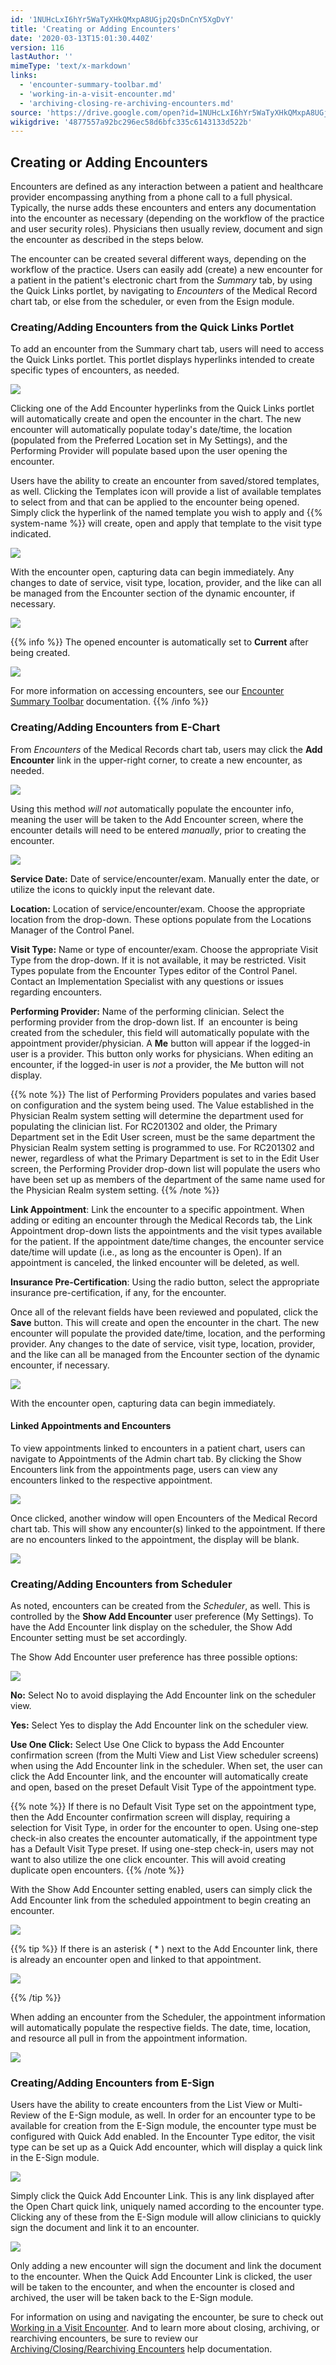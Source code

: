 ```yaml
---
id: '1NUHcLxI6hYr5WaTyXHkQMxpA8UGjp2QsDnCnY5XgDvY'
title: 'Creating or Adding Encounters'
date: '2020-03-13T15:01:30.440Z'
version: 116
lastAuthor: ''
mimeType: 'text/x-markdown'
links:
  - 'encounter-summary-toolbar.md'
  - 'working-in-a-visit-encounter.md'
  - 'archiving-closing-re-archiving-encounters.md'
source: 'https://drive.google.com/open?id=1NUHcLxI6hYr5WaTyXHkQMxpA8UGjp2QsDnCnY5XgDvY'
wikigdrive: '4877557a92bc296ec58d6bfc335c6143133d522b'
---
```

## Creating or Adding Encounters

Encounters are defined as any interaction between a patient and healthcare provider encompassing anything from a phone call to a full physical. Typically, the nurse adds these encounters and enters any documentation into the encounter as necessary (depending on the workflow of the practice and user security roles). Physicians then usually review, document and sign the encounter as described in the steps below.

The encounter can be created several different ways, depending on the workflow of the practice. Users can easily add (create) a new encounter for a patient in the patient's electronic chart from the *Summary* tab, by using the Quick Links portlet, by navigating to *Encounters* of the Medical Record chart tab, or else from the scheduler, or even from the Esign module.

### Creating/Adding Encounters from the Quick Links Portlet

To add an encounter from the Summary chart tab, users will need to access the Quick Links portlet. This portlet displays hyperlinks intended to create specific types of encounters, as needed.

![](../creating-or-adding-encounters.assets/9703615f72993ce737b571afe1909612.png)

Clicking one of the Add Encounter hyperlinks from the Quick Links portlet will automatically create and open the encounter in the chart. The new encounter will automatically populate today's date/time, the location (populated from the Preferred Location set in My Settings), and the Performing Provider will populate based upon the user opening the encounter.

Users have the ability to create an encounter from saved/stored templates, as well. Clicking the Templates icon will provide a list of available templates to select from and that can be applied to the encounter being opened. Simply click the hyperlink of the named template you wish to apply and {{% system-name %}} will create, open and apply that template to the visit type indicated.

![](../creating-or-adding-encounters.assets/a692a03e58533e5381d13d9e7d465fe9.png)

With the encounter open, capturing data can begin immediately. Any changes to date of service, visit type, location, provider, and the like can all be managed from the Encounter section of the dynamic encounter, if necessary.

![](../creating-or-adding-encounters.assets/cbb19065dd12289e276d1bad429891ea.png)

{{% info %}}
The opened encounter is automatically set to **Current** after being created.

![](../creating-or-adding-encounters.assets/d7731bbca2f1151b995cb276b344e7df.png)

For more information on accessing encounters, see our [Encounter Summary Toolbar](encounter-summary-toolbar.md) documentation.
{{% /info %}}

### Creating/Adding Encounters from E-Chart

From *Encounters* of the Medical Records chart tab, users may click the **Add Encounter** link in the upper-right corner, to create a new encounter, as needed.

![](../creating-or-adding-encounters.assets/e5bdff1766b659645648097bcccf93c4.png)

Using this method *will not* automatically populate the encounter info, meaning the user will be taken to the Add Encounter screen, where the encounter details will need to be entered *manually*, prior to creating the encounter.

![](../creating-or-adding-encounters.assets/0426d8d98c4ae6fd55d29ca5b58f8b4f.png)

**Service Date:** Date of service/encounter/exam. Manually enter the date, or utilize the icons to quickly input the relevant date.

**Location:** Location of service/encounter/exam. Choose the appropriate location from the drop-down. These options populate from the Locations Manager of the Control Panel.

**Visit Type:** Name or type of encounter/exam. Choose the appropriate Visit Type from the drop-down. If it is not available, it may be restricted. Visit Types populate from the Encounter Types editor of the Control Panel. Contact an Implementation Specialist with any questions or issues regarding encounters.

**Performing Provider:** Name of the performing clinician. Select the performing provider from the drop-down list. If  an encounter is being created from the scheduler, this field will automatically populate with the appointment provider/physician. A **Me** button will appear if the logged-in user is a provider. This button only works for physicians. When editing an encounter, if the logged-in user is *not* a provider, the Me button will not display.

{{% note %}}
The list of Performing Providers populates and varies based on configuration and the system being used. The Value established in the Physician Realm system setting will determine the department used for populating the clinician list. For RC201302 and older, the Primary Department set in the Edit User screen, must be the same department the Physician Realm system setting is programmed to use. For RC201302 and newer, regardless of what the Primary Department is set to in the Edit User screen, the Performing Provider drop-down list will populate the users who have been set up as members of the department of the same name used for the Physician Realm system setting.
{{% /note %}}

**Link Appointment**: Link the encounter to a specific appointment. When adding or editing an encounter through the Medical Records tab, the Link Appointment drop-down lists the appointments and the visit types available for the patient. If the appointment date/time changes, the encounter service date/time will update (i.e., as long as the encounter is Open). If an appointment is canceled, the linked encounter will be deleted, as well.

**Insurance Pre-Certification**: Using the radio button, select the appropriate insurance pre-certification, if any, for the encounter.

Once all of the relevant fields have been reviewed and populated, click the **Save** button. This will create and open the encounter in the chart. The new encounter will populate the provided date/time, location, and the performing provider. Any changes to the date of service, visit type, location, provider, and the like can all be managed from the Encounter section of the dynamic encounter, if necessary.

![](../creating-or-adding-encounters.assets/cbb19065dd12289e276d1bad429891ea.png)

With the encounter open, capturing data can begin immediately.

#### Linked Appointments and Encounters

To view appointments linked to encounters in a patient chart, users can navigate to Appointments of the Admin chart tab. By clicking the Show Encounters link from the appointments page, users can view any encounters linked to the respective appointment.

![](../creating-or-adding-encounters.assets/74aca3218d61edfc56395b02d6f80416.png)

Once clicked, another window will open Encounters of the Medical Record chart tab. This will show any encounter(s) linked to the appointment. If there are no encounters linked to the appointment, the display will be blank.

![](../creating-or-adding-encounters.assets/19ff5e96ddbace9ef2659cec52a74e41.png)

### Creating/Adding Encounters from Scheduler

As noted, encounters can be created from the *Scheduler*, as well. This is controlled by the **Show Add Encounter** user preference (My Settings). To have the Add Encounter link display on the scheduler, the Show Add Encounter setting must be set accordingly.

The Show Add Encounter user preference has three possible options:

![](../creating-or-adding-encounters.assets/908c0e9bef91fb4f85a09dfa556df991.png)

**No:** Select No to avoid displaying the Add Encounter link on the scheduler view.

**Yes:** Select Yes to display the Add Encounter link on the scheduler view.

**Use One Click:** Select Use One Click to bypass the Add Encounter confirmation screen (from the Multi View and List View scheduler screens) when using the Add Encounter link in the scheduler. When set, the user can click the Add Encounter link, and the encounter will automatically create and open, based on the preset Default Visit Type of the appointment type.

{{% note %}}
If there is no Default Visit Type set on the appointment type, then the Add Encounter confirmation screen will display, requiring a selection for Visit Type, in order for the encounter to open. Using one-step check-in also creates the encounter automatically, if the appointment type has a Default Visit Type preset. If using one-step check-in, users may not want to also utilize the one click encounter. This will avoid creating duplicate open encounters.
{{% /note %}}

With the Show Add Encounter setting enabled, users can simply click the Add Encounter link from the scheduled appointment to begin creating an encounter.

![](../creating-or-adding-encounters.assets/16b8ab102e6f6a74b3f0d96b4a7eed38.png)

{{% tip %}}
If there is an asterisk ( * ) next to the Add Encounter link, there is already an encounter open and linked to that appointment.

![](../creating-or-adding-encounters.assets/33ab1826e3f04dc07ed4f18bbb1a2982.png)


{{% /tip %}}

When adding an encounter from the Scheduler, the appointment information will automatically populate the respective fields. The date, time, location, and resource all pull in from the appointment information.

![](../creating-or-adding-encounters.assets/e7643fea9b499ced9cfe3e30c089cc98.png)

### Creating/Adding Encounters from E-Sign

Users have the ability to create encounters from the List View or Multi-Review of the E-Sign module, as well. In order for an encounter type to be available for creation from the E-Sign module, the encounter type must be configured with Quick Add enabled. In the Encounter Type editor, the visit type can be set up as a Quick Add encounter, which will display a quick link in the E-Sign module.

![](../creating-or-adding-encounters.assets/077f963aa05657dddb384916744fac64.png)

Simply click the Quick Add Encounter Link. This is any link displayed after the Open Chart quick link, uniquely named according to the encounter type. Clicking any of these from the E-Sign module will allow clinicians to quickly sign the document and link it to an encounter.

![](../creating-or-adding-encounters.assets/2cc238514740f4f2fb008bdf5d9a1075.png)

Only adding a new encounter will sign the document and link the document to the encounter. When the Quick Add Encounter Link is clicked, the user will be taken to the encounter, and when the encounter is closed and archived, the user will be taken back to the E-Sign module.

For information on using and navigating the encounter, be sure to check out [Working in a Visit Encounter](working-in-a-visit-encounter.md). And to learn more about closing, archiving, or rearchiving encounters, be sure to review our [Archiving/Closing/Rearchiving Encounters](archiving-closing-re-archiving-encounters.md) help documentation.
